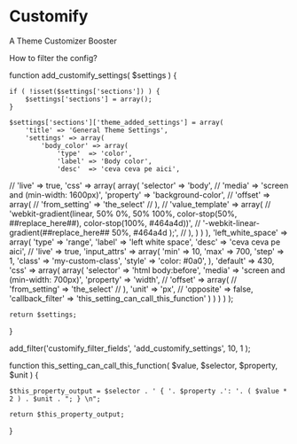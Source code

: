 Customify
========

A Theme Customizer Booster

How to filter the config?

function add_customify_settings( $settings ) {

	if ( !isset($settings['sections']) ) {
		$settings['sections'] = array();
	}

	$settings['sections']['theme_added_settings'] = array(
		'title' => 'General Theme Settings',
		'settings' => array(
			'body_color' => array(
				'type'  => 'color',
				'label' => 'Body color',
				'desc'  => 'ceva ceva pe aici',
//				'live' => true,
				'css' => array(
					array(
						'selector' => 'body',
//						'media' => 'screen and (min-width: 1600px)',
						'property' => 'background-color',
//						'offset' => array(
//							'from_setting' => 'the_select'
//						),
//						'value_template' => array(
//							'webkit-gradient(linear, 50% 0%, 50% 100%, color-stop(50%, ##replace_here##), color-stop(100%, #464a4d))',
//							'-webkit-linear-gradient(##replace_here## 50%, #464a4d );',
//						),
					)
				)
			),
			'left_white_space' => array(
				'type'  => 'range',
				'label' => 'left white space',
				'desc'  => 'ceva ceva pe aici',
//				'live' => true,
				'input_attrs' => array(
					'min'   => 10,
					'max'   => 700,
					'step'  => 1,
					'class' => 'my-custom-class',
					'style' => 'color: #0a0',
				),
				'default' => 430,
				'css' => array(
					array(
						'selector' => 'html body:before',
						'media' => 'screen and (min-width: 700px)',
						'property' => 'width',
//						'offset' => array(
//							'from_setting' => 'the_select'
//						),
						'unit' => 'px',
//						'opposite' => false,
						'callback_filter' => 'this_setting_can_call_this_function'
					)
				)
			)
		)
	);

	return $settings;
}

add_filter('customify_filter_fields', 'add_customify_settings', 10, 1 );

function this_setting_can_call_this_function( $value, $selector, $property, $unit ) {

	$this_property_output = $selector . ' { '. $property .': '. ( $value * 2 ) . $unit . "; } \n";

	return $this_property_output;
}
